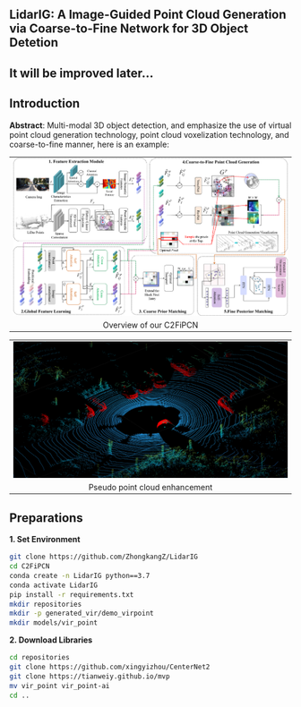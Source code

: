 ## LidarIG: A Image-Guided Point Cloud  Generation  via  Coarse-to-Fine Network for 3D Object Detetion

## It will be improved later...

## Introduction


<table class="center">
    <tr>
    <td width=100% style="border: none"><img src="assert/overview.png" style="width:100%"></td>
    </tr>
    <tr>
    <td width="100%" style="border: none; text-align: center; word-wrap: break-word">Overview of our C2FiPCN
</td>
  </tr>

  **Abstract**: Multi-modal 3D object detection, and emphasize the use of virtual point cloud generation technology, point cloud voxelization technology, and coarse-to-fine manner, here is an example:

<table class="center">
    <tr>
    <td width=100% style="border: none"><img src="assert/image-Point_enhancement.png" style="width:100%"></td>
    </tr>
    <tr>
    <td width="100%" style="border: none; text-align: center; word-wrap: break-word">Pseudo point cloud enhancement
</td>
  </tr>
</table>


## Preparations

**1. Set Environment**

```bash
git clone https://github.com/ZhongkangZ/LidarIG
cd C2FiPCN
conda create -n LidarIG python==3.7
conda activate LidarIG
pip install -r requirements.txt
mkdir repositories
mkdir -p generated_vir/demo_virpoint
mkdir models/vir_point
```
**2. Download Libraries**
```bash
cd repositories
git clone https://github.com/xingyizhou/CenterNet2
git clone https://tianweiy.github.io/mvp
mv vir_point vir_point-ai
cd ..
```
